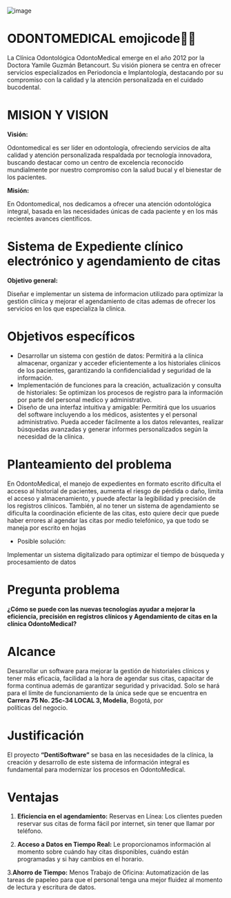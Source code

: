  ![image](https://github.com/paulacubillos/OdontoMedical/assets/171979323/5b2d080f-5475-49b1-832d-15974a4fa46b)
# ODONTOMEDICAL emojicode:woman_health_worker:

La Clínica Odontológica OdontoMedical emerge en el año 2012 por la Doctora Yamile Guzmán Betancourt. Su visión pionera se centra en ofrecer servicios especializados en Periodoncia e Implantología, destacando por su compromiso con la calidad y la atención personalizada en el cuidado bucodental.


# MISION Y VISION

**Visión:**

Odontomedical es ser líder en odontología, ofreciendo servicios de alta calidad y atención personalizada respaldada por tecnología innovadora, buscando destacar como un centro de excelencia reconocido mundialmente por nuestro compromiso con la salud bucal y el bienestar de los pacientes.

**Misión:**

En Odontomedical, nos dedicamos a ofrecer una atención odontológica integral, basada en las necesidades únicas de cada paciente y en los más recientes avances científicos.

# Sistema de Expediente clínico electrónico y agendamiento de citas

**Objetivo general:**

Diseñar e implementar un sistema de informacion utilizado para optimizar la gestión clínica y mejorar el agendamiento de citas ademas de ofrecer los servicios en los que especializa la clinica.

# Objetivos específicos



- Desarrollar un sistema con gestión de datos: Permitirá a la clínica almacenar, organizar y acceder eficientemente a los historiales clínicos de los pacientes, garantizando la confidencialidad y seguridad de la información.
- Implementación de funciones para la creación, actualización y consulta de historiales: Se optimizan los procesos de registro para la información por parte del personal medico y administrativo.
- Diseño de una interfaz intuitiva y amigable: Permitirá que los usuarios del software incluyendo a los médicos, asistentes y el personal administrativo. Pueda acceder fácilmente a los datos relevantes, realizar búsquedas avanzadas y generar informes personalizados según la necesidad de la clínica.


# Planteamiento del problema

En OdontoMedical, el manejo de expedientes en formato escrito dificulta el acceso al historial de pacientes, aumenta el riesgo de pérdida o daño, limita el acceso y almacenamiento, y puede afectar la legibilidad y precisión de los registros clínicos. También, al no tener un sistema de agendamiento se dificulta la coordinación eficiente de las citas, esto quiere decir que puede haber errores al agendar las citas por medio telefónico, ya que todo se maneja por escrito en hojas

- Posible solución:
  
Implementar un sistema digitalizado para optimizar el tiempo de búsqueda y procesamiento de datos

# Pregunta problema

**¿Cómo se puede con las nuevas tecnologías ayudar a mejorar la eficiencia, precisión en registros clínicos y Agendamiento de citas en la clínica OdontoMedical?**

# Alcance

Desarrollar un software para mejorar la gestión de historiales clínicos y tener más eficacia, facilidad a la hora de agendar sus citas, capacitar de forma continua además de garantizar seguridad y privacidad. Solo se hará para el límite de funcionamiento de la única sede que se encuentra en **Carrera 75 No. 25c-34 LOCAL 3, Modelia**, Bogotá, por políticas del negocio.

# Justificación

El proyecto **“DentiSoftware”** se basa en las necesidades de la clínica, la creación y desarrollo de este sistema de información integral es fundamental para modernizar los procesos en OdontoMedical.

# Ventajas

1. **Eficiencia en el agendamiento:**
Reservas en Línea: Los clientes pueden reservar sus citas de forma fácil por internet, sin tener que llamar por teléfono.
	
2. **Acceso a Datos en Tiempo Real:** Le proporcionamos información al momento sobre cuándo hay citas disponibles, cuándo están programadas y si hay cambios en el horario.

 3.**Ahorro de Tiempo:**
Menos Trabajo de Oficina: Automatización de las tareas de papeleo para que el personal tenga una mejor fluidez al momento de lectura y escritura de datos.

